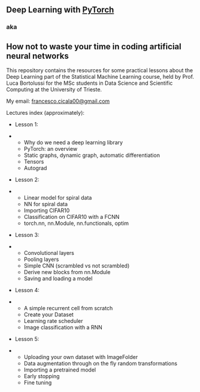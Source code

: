 ## Deep Learning with [PyTorch](https://pytorch.org/docs/stable/index.html)

### aka
## How not to waste your time in coding artificial neural networks

This repository contains the resources for some practical lessons about the Deep Learning part of the Statistical Machine Learning course, held by Prof. Luca Bortolussi for the MSc students in Data Science and Scientific Computing at the University of Trieste.

My email: francesco.cicala00@gmail.com

Lectures index (approximately):

- Lesson 1:
- - Why do we need a deep learning library
  - PyTorch: an overview
  - Static graphs, dynamic graph, automatic differentiation
  - Tensors
  - Autograd

- Lesson 2:
- - Linear model for spiral data
  - NN for spiral data
  - Importing CIFAR10
  - Classification on CIFAR10 with a FCNN
  - torch.nn, nn.Module, nn.functionals, optim

- Lesson 3:
- - Convolutional layers
  - Pooling layers
  - Simple CNN (scrambled vs not scrambled)
  - Derive new blocks from nn.Module
  - Saving and loading a model

- Lesson 4:
- - A simple recurrent cell from scratch
  - Create your Dataset
  - Learning rate scheduler
  - Image classification with a RNN
  
- Lesson 5:
- - Uploading your own dataset with ImageFolder
  - Data augmentation through on the fly random transformations
  - Importing a pretrained model
  - Early stopping
  - Fine tuning
